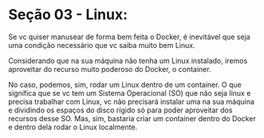 # Seção 03 - Linux:
Se vc quiser manusear de forma bem feita o Docker, é inevitável que seja uma condição necessário que vc saiba muito bem Linux.

Considerando que na sua máquina não tenha um Linux instalado, iremos aproveitar do recurso muito poderoso do Docker, o container.

No caso, podemos, sim, rodar um Linux dentro de um container. O que significa que se vc tem um Sistema Operacional (SO) que não seja linux e precisa trabalhar com Linux, vc não precisará instalar uma na sua máquina e dividindo os espaços do disco rígido só para poder aproveitar dos recursos desse SO. Mas, sim, bastaria criar um container dentro do Docker e dentro dela rodar o Linux localmente.